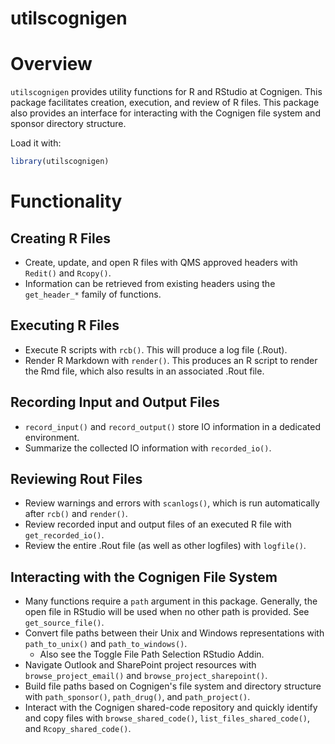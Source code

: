 # utilscognigen

# Overview

`utilscognigen` provides utility functions for R and RStudio at Cognigen. This package facilitates creation, execution, and review of R files. This package also provides an interface for interacting with the Cognigen file system and sponsor directory structure.

Load it with:
```r
library(utilscognigen)
```

# Functionality

## Creating R Files

- Create, update, and open R files with QMS approved headers with `Redit()` and `Rcopy()`. 
- Information can be retrieved from existing headers using the `get_header_*` family of functions.

## Executing R Files

- Execute R scripts with `rcb()`. This will produce a log file (.Rout).
- Render R Markdown with `render()`. This produces an R script to render the Rmd file, which also results in an associated .Rout file.

## Recording Input and Output Files

- `record_input()` and `record_output()` store IO information in a dedicated environment.
- Summarize the collected IO information with `recorded_io()`.

## Reviewing Rout Files

- Review warnings and errors with `scanlogs()`, which is run automatically after `rcb()` and `render()`.
- Review recorded input and output files of an executed R file with `get_recorded_io()`.
- Review the entire .Rout file (as well as other logfiles) with `logfile()`.

## Interacting with the Cognigen File System

- Many functions require a `path` argument in this package. Generally, the open file in RStudio will be used when no other path is provided. See `get_source_file()`.
- Convert file paths between their Unix and Windows representations with `path_to_unix()` and `path_to_windows()`.
  - Also see the Toggle File Path Selection RStudio Addin.
- Navigate Outlook and SharePoint project resources with `browse_project_email()` and `browse_project_sharepoint()`.
- Build file paths based on Cognigen's file system and directory structure with `path_sponsor()`, `path_drug()`, and `path_project()`.
- Interact with the Cognigen shared-code repository and quickly identify and copy files with `browse_shared_code()`, `list_files_shared_code()`, and `Rcopy_shared_code()`.
